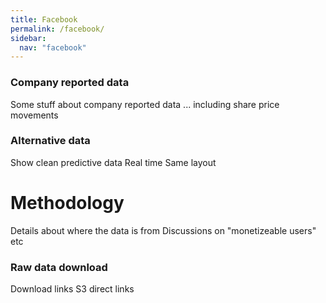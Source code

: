 ```yaml
---
title: Facebook
permalink: /facebook/
sidebar:
  nav: "facebook"
--- 
```



### Company reported data ###

Some stuff about company reported data
... including share price movements


### Alternative data ###
Show clean predictive data
Real time
Same layout

# Methodology #
Details about where the data is from
Discussions on "monetizeable users"
etc


### Raw data download ###
Download links
S3 direct links

